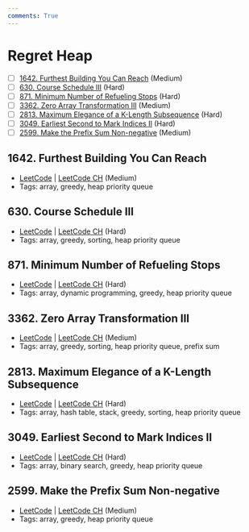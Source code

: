 ```yaml
---
comments: True
---
```


# Regret Heap

- [ ] [1642. Furthest Building You Can Reach](https://leetcode.cn/problems/furthest-building-you-can-reach/) (Medium)
- [ ] [630. Course Schedule III](https://leetcode.cn/problems/course-schedule-iii/) (Hard)
- [ ] [871. Minimum Number of Refueling Stops](https://leetcode.cn/problems/minimum-number-of-refueling-stops/) (Hard)
- [ ] [3362. Zero Array Transformation III](https://leetcode.cn/problems/zero-array-transformation-iii/) (Medium)
- [ ] [2813. Maximum Elegance of a K-Length Subsequence](https://leetcode.cn/problems/maximum-elegance-of-a-k-length-subsequence/) (Hard)
- [ ] [3049. Earliest Second to Mark Indices II](https://leetcode.cn/problems/earliest-second-to-mark-indices-ii/) (Hard)
- [ ] [2599. Make the Prefix Sum Non-negative](https://leetcode.cn/problems/make-the-prefix-sum-non-negative/) (Medium)

## 1642. Furthest Building You Can Reach

-   [LeetCode](https://leetcode.com/problems/furthest-building-you-can-reach/) | [LeetCode CH](https://leetcode.cn/problems/furthest-building-you-can-reach/) (Medium)
-   Tags: array, greedy, heap priority queue

## 630. Course Schedule III

-   [LeetCode](https://leetcode.com/problems/course-schedule-iii/) | [LeetCode CH](https://leetcode.cn/problems/course-schedule-iii/) (Hard)
-   Tags: array, greedy, sorting, heap priority queue

## 871. Minimum Number of Refueling Stops

-   [LeetCode](https://leetcode.com/problems/minimum-number-of-refueling-stops/) | [LeetCode CH](https://leetcode.cn/problems/minimum-number-of-refueling-stops/) (Hard)
-   Tags: array, dynamic programming, greedy, heap priority queue

## 3362. Zero Array Transformation III

-   [LeetCode](https://leetcode.com/problems/zero-array-transformation-iii/) | [LeetCode CH](https://leetcode.cn/problems/zero-array-transformation-iii/) (Medium)
-   Tags: array, greedy, sorting, heap priority queue, prefix sum

## 2813. Maximum Elegance of a K-Length Subsequence

-   [LeetCode](https://leetcode.com/problems/maximum-elegance-of-a-k-length-subsequence/) | [LeetCode CH](https://leetcode.cn/problems/maximum-elegance-of-a-k-length-subsequence/) (Hard)
-   Tags: array, hash table, stack, greedy, sorting, heap priority queue

## 3049. Earliest Second to Mark Indices II

-   [LeetCode](https://leetcode.com/problems/earliest-second-to-mark-indices-ii/) | [LeetCode CH](https://leetcode.cn/problems/earliest-second-to-mark-indices-ii/) (Hard)
-   Tags: array, binary search, greedy, heap priority queue

## 2599. Make the Prefix Sum Non-negative

-   [LeetCode](https://leetcode.com/problems/make-the-prefix-sum-non-negative/) | [LeetCode CH](https://leetcode.cn/problems/make-the-prefix-sum-non-negative/) (Medium)
-   Tags: array, greedy, heap priority queue
